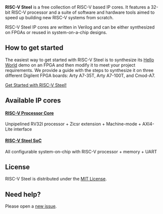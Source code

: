 **RISC-V Steel** is a free collection of RISC-V based IP cores. It features a 32-bit RISC-V processor and a suite of software and hardware tools aimed to speed up building new RISC-V systems from scratch.

RISC-V Steel IP cores are written in Verilog and can be either synthesized on FPGAs or reused in system-on-a-chip designs.

## How to get started

The easiest way to get started with RISC-V Steel is to synthesize its [Hello World](https://github.com/riscv-steel/riscv-steel/tree/main/hello-world) demo on an FPGA and then modify it to meet your project requirements. We provide a guide with the steps to synthesize it on three different Digilent FPGA boards: Arty A7-35T, Arty A7-100T, and Cmod-A7.

[Get Started with RISC-V Steel!](https://riscv-steel.github.io/riscv-steel/getting-started/)

## Available IP cores

#### [RISC-V Processor Core](hardware/rvsteel-core.v)
Unpipelined RV32I processor + Zicsr extension + Machine-mode + AXI4-Lite interface

#### [RISC-V Steel SoC](hardware/rvsteel-soc.v)
All configurable system-on-chip with RISC-V processor + memory + UART

## License

RISC-V Steel is distributed under the [MIT License](LICENSE.md).

## Need help?

Please open a [new issue](https://github.com/riscv-steel/riscv-steel/issues).
